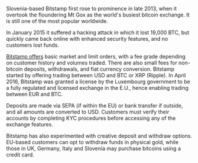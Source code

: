 Slovenia-based Bitstamp first rose to prominence in late 2013, when it overtook the floundering Mt Gox as the world's busiest bitcoin exchange. It is still one of the most popular worldwide.

In January 2015 it suffered a hacking attack in which it lost 19,000 BTC, but quickly came back online with enhanced security features, and no customers lost funds. 

[Bitstamp offers](https://www.bitstamp.net/faq/) basic market and limit orders, with a fee grade depending on customer history and volumes traded. There are also small fees for non-bitcoin deposits, withdrawals, and fiat currency conversion. Bitstamp started by offering trading between USD and BTC or XRP (Ripple). In April 2016, Bitstamp was granted a license by the Luxembourg government to be a fully regulated and licensed exchange in the E.U., hence enabling trading between EUR and BTC.

Deposits are made via SEPA (if within the EU) or bank transfer if outside, and all amounts are converted to USD. Customers must verify their accounts by completing KYC procedures before accessing any of the exchange features.

Bitstamp has also experimented with creative deposit and withdraw options. EU-based customers can opt to withdraw funds in physical gold, while those in UK, Germany, Italy and Slovenia may purchase bitcoins using a credit card.
